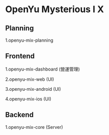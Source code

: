 # OpenYu Mysterious I X

## Planning

1.openyu-mix-planning

## Frontend

1.openyu-mix-dashboard (營運管理)

2.openyu-mix-web (UI)

3.openyu-mix-android (UI)

4.openyu-mix-ios (UI)

## Backend

1.openyu-mix-core (Server)
